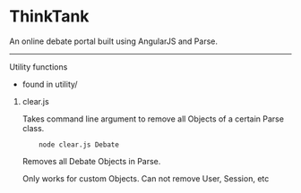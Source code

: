 # ThinkTank
An online debate portal built using AngularJS and Parse. 

-----------------------------------------------------------------------------------------------------------------------------------------


Utility functions 
* found in utility/

1. clear.js

      Takes command line argument to remove all Objects of a certain Parse class.    
      
           node clear.js Debate  
      Removes all Debate Objects in Parse.
      
      Only works for custom Objects. Can not remove User, Session, etc

